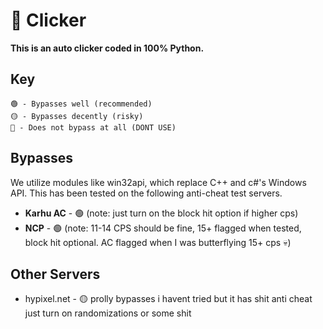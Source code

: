 # 🥧 Clicker
**This is an auto clicker coded in 100% Python.**
## Key
```
🟢 - Bypasses well (recommended)
🟡 - Bypasses decently (risky)
🔴 - Does not bypass at all (DONT USE)
```
## Bypasses
We utilize modules like win32api, which replace C++ and c#'s Windows API.  This has been tested on the following anti-cheat test servers.


* **Karhu AC** - 🟢 (note: just turn on the block hit option if higher cps)
* **NCP** - 🟢 (note:  11-14 CPS should be fine, 15+ flagged when tested, block hit optional.  AC flagged when I was butterflying 15+ cps 💀)

## Other Servers
* hypixel.net - 🟡 prolly bypasses i havent tried but it has shit anti cheat just turn on randomizations or some shit
